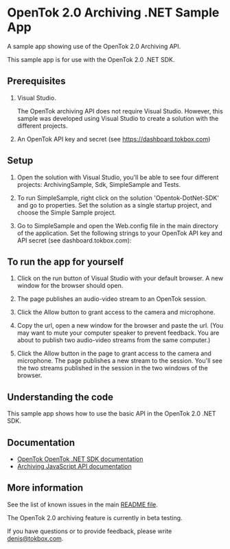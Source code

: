 OpenTok 2.0 Archiving .NET Sample App
========================================

A sample app showing use of the OpenTok 2.0 Archiving API.

This sample app is for use with the OpenTok 2.0 .NET SDK. 

## Prerequisites

1. Visual Studio.

   The OpenTok archiving API does not require Visual Studio. However, this sample was
   developed using Visual Studio to create a solution with the different projects.

2. An OpenTok API key and secret (see <https://dashboard.tokbox.com>)

## Setup

1. Open the solution with Visual Studio, you'll be able to see four different projects: ArchivingSample, Sdk, SimpleSample and Tests.

2. To run SimpleSample, right click on the solution 'Opentok-DotNet-SDK' and go to properties. Set the solution as a single startup project, and choose the Simple Sample project. 

3. Go to SimpleSample and open the Web.config file in the main directory of the application. Set the following strings to your OpenTok API key and API secret (see dashboard.tokbox.com):
    <add key="opentok_key" value="*** YOUR API KEY ***"/>
    <add key="opentok_secret" value="*** YOUR API SECRET ***"/>

## To run the app for yourself

1. Click on the run button of Visual Studio with your default browser. A new window for the browser should open.  

2. The page publishes an audio-video stream to an OpenTok session.

3. Click the Allow button to grant access to the camera and microphone.

4. Copy the url, open a new window for the browser and paste the url. (You may want to mute your computer speaker to prevent feedback. You are about to publish two audio-video streams from the same computer.)

5. Click the Allow button in the page to grant access to the camera and microphone. The page
   publishes a new stream to the session. You'll see the two streams published in the session in the two windows of the browser. 

## Understanding the code

This sample app shows how to use the basic API in the OpenTok 2.0 .NET SDK. 

## Documentation

* [OpenTok OpenTok .NET SDK documentation](../../README.md)
* [Archiving JavaScript API documentation](../../../JavaScript-API.md)

## More information

See the list of known issues in the main [README file](../../../README.md).

The OpenTok 2.0 archiving feature is currently in beta testing.

If you have questions or to provide feedback, please write <denis@tokbox.com>.

